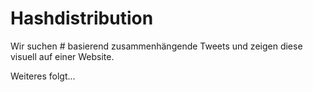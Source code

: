 # Hashdistribution

Wir suchen # basierend zusammenhängende Tweets und zeigen diese visuell auf einer Website.

Weiteres folgt...
